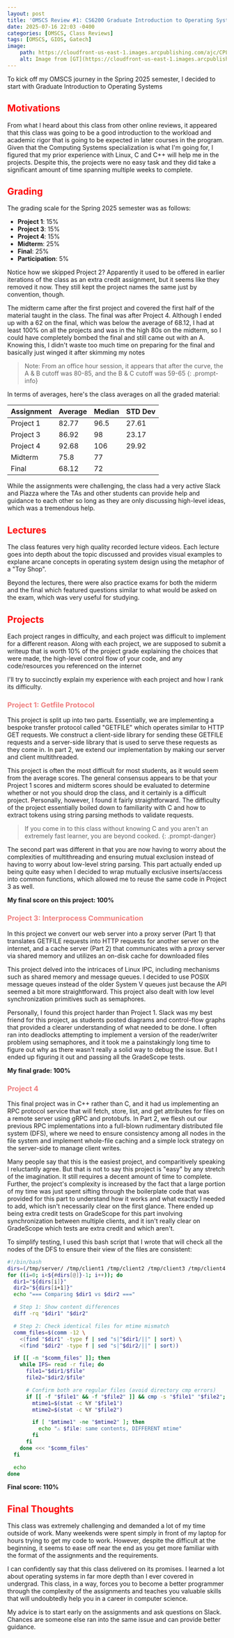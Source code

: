 ```yaml
---
layout: post
title: 'OMSCS Review #1: CS6200 Graduate Introduction to Operating Systems'
date: 2025-07-16 22:03 -0400
categories: [OMSCS, Class Reviews]
tags: [OMSCS, GIOS, Gatech]
image:
    path: https://cloudfront-us-east-1.images.arcpublishing.com/ajc/CPLKGQDZU3MT46H6NGLNYEEIMU.jpg
    alt: Image from [GT](https://cloudfront-us-east-1.images.arcpublishing.com/ajc/CPLKGQDZU3MT46H6NGLNYEEIMU.jpg)
---
```


To kick off my OMSCS journey in the Spring 2025 semester, I decided to start with Graduate Introduction to Operating Systems

## <span style="color:red">Motivations</span>

From what I heard about this class from other online reviews, it appeared that this class was going to be a good introduction to the workload and academic rigor that is going to be expected in later courses in the program. Given that the Computing Systems specialization is what I'm going for, I figured that my prior experience with Linux, C and C++ will help me in the projects. Despite this, the projects were no easy task and they did take a significant amount of time spanning multiple weeks to complete.

## <span style="color:red">Grading</span> 

The grading scale for the Spring 2025 semester was as follows:

- **Project 1**: 15%
- **Project 3**: 15%
- **Project 4**: 15%
- **Midterm**: 25%
- **Final**: 25%
- **Participation**: 5%

Notice how we skipped Project 2? Apparently it used to be offered in earlier iterations of the class as an extra credit assignment, but it seems like they removed it now. They still kept the project names the same just by convention, though.

The midterm came after the first project and covered the first half of the material taught in the class. The final was after Project 4. Although I ended up with a 62 on the final, which was below the average of 68.12, I had at least 100% on all the projects and was in the high 80s on the midterm, so I could have completely bombed the final and still came out with an A. Knowing this, I didn't waste too much time on preparing for the final and basically just winged it after skimming my notes

> Note: From an office hour session, it appears that after the curve, the A & B cutoff was 80-85, and the B & C cutoff was 59-65
{: .prompt-info}

In terms of averages, here's the class averages on all the graded material:

| Assignment | Average | Median  | STD Dev  |
| --------   | ------- | ------- |  ------- |
| Project 1  | 82.77   | 96.5    | 27.61    |
| Project 3  | 86.92   | 98      | 23.17    |
| Project 4  | 92.68   | 106     | 29.92    |
| Midterm    | 75.8    | 77      |          |
| Final      | 68.12   | 72      |          |

While the assignments were challenging, the class had a very active Slack and Piazza where the TAs and other students can provide help and guidance to each other so long as they are only discussing high-level ideas, which was a tremendous help. 

## <span style="color:red">Lectures</span>

The class features very high quality recorded lecture videos. Each lecture goes into depth about the topic discussed and provides visual examples to explane arcane concepts in operating system design using the metaphor of a "Toy Shop". 

Beyond the lectures, there were also practice exams for both the miderm and the final which featured questions similar to what would be asked on the exam, which was very useful for studying.

## <span style="color:red">Projects</span>

Each project ranges in difficulty, and each project was difficult to implement for a different reason. Along with each project, we are supposed to submit a writeup that is worth 10% of the project grade explaining the choices that were made, the high-level control flow of your code, and any code/resources you referenced on the internet

 I'll try to succinctly explain my experience with each project and how I rank its difficulty.

### <span style="color:lightcoral">Project 1: Getfile Protocol</span>

This project is split up into two parts. Essentially, we are implementing a bespoke transfer protocol called "GETFILE" which operates similar to HTTP GET requests. We construct a client-side library for sending these GETFILE requests and a server-side library that is used to serve these requests as they come in. In part 2, we extend our implementation by making our server and client multithreaded.

This project is often the most difficult for most students, as it would seem from the average scores. The general consensus appears to be that your Project 1 scores and midterm scores should be evaluated to determine whether or not you should drop the class, and it certainly is a difficult project. Personally, however, I found it fairly straightforward. The difficulty of the project essentially boiled down to familiarity with C and how to extract tokens using string parsing methods to validate requests. 

> If you come in to this class without knowing C and you aren't an extremely fast learner, you are beyond cooked.
{: .prompt-danger}

The second part was different in that you are now having to worry about the complexities of multithreading and ensuring mutual exclusion instead of having to worry about low-level string parsing. This part actually ended up being quite easy when I decided to wrap mutually exclusive inserts/access into common functions, which allowed me to reuse the same code in Project 3 as well.

**My final score on this project: 100%**

### <span style="color:lightcoral">Project 3: Interprocess Communication</span>

In this project we convert our web server into a proxy server (Part 1) that translates GETFILE requests into HTTP requests for another server on the internet, and a cache server (Part 2) that communicates with a proxy server via shared memory and utilizes an on-disk cache for downloaded files

This project delved into the intricaces of Linux IPC, including mechanisms such as shared memory and message queues. I decided to use POSIX message queues instead of the older System V queues just because the API seemed a bit more straightforward. This project also dealt with low level synchronization primitives such as semaphores.

Personally, I found this project harder than Project 1. Slack was my best friend for this project, as students posted diagrams and control-flow graphs that provided a clearer understanding of what needed to be done. I often ran into deadlocks attempting to implement a version of the reader/writer problem using semaphores, and it took me a painstakingly long time to figure out why as there wasn't really a solid way to debug the issue. But I ended up figuring it out and passing all the GradeScope tests.

**My final grade: 100%**

### <span style="color:lightcoral">Project 4</span>

This final project was in C++ rather than C, and it had us implementing an RPC protocol service that will fetch, store, list, and get attributes for files on a remote server using gRPC and protobufs. In Part 2, we flesh out our previous RPC implementations into a full-blown rudimentary distributed file system (DFS), where we need to ensure consistency among all nodes in the file system and implement whole-file caching and a simple lock strategy on the server-side to manage client writes.

Many people say that this is the easiest project, and comparitively speaking I reluctantly agree. But that is not to say this project is "easy" by any stretch of the imagination. It still requires a decent amount of time to complete. Further, the project's complexity is increased by the fact that a large portion of my time was just spent sifting through the boilerplate code that was provided for this part to understand how it works and what exactly I needed to add, which isn't necessarily clear on the first glance. There ended up being extra credit tests on GradeScope for this part involving synchronization between multiple clients, and it isn't really clear on GradeScope which tests are extra credit and which aren't. 

To simplify testing, I used this bash script that I wrote that will check all the nodes of the DFS to ensure their view of the files are consistent:

```bash
#!/bin/bash
dirs=(/tmp/server/ /tmp/client1 /tmp/client2 /tmp/client3 /tmp/client4 /tmp/client5);
for ((i=0; i<${#dirs[@]}-1; i++)); do
  dir1="${dirs[i]}"
  dir2="${dirs[i+1]}"
  echo "=== Comparing $dir1 vs $dir2 ==="

  # Step 1: Show content differences
  diff -rq "$dir1" "$dir2"

  # Step 2: Check identical files for mtime mismatch
  comm_files=$(comm -12 \
    <(find "$dir1" -type f | sed "s|^$dir1/||" | sort) \
    <(find "$dir2" -type f | sed "s|^$dir2/||" | sort))

  if [[ -n "$comm_files" ]]; then
    while IFS= read -r file; do
      file1="$dir1/$file"
      file2="$dir2/$file"

      # Confirm both are regular files (avoid directory cmp errors)
      if [[ -f "$file1" && -f "$file2" ]] && cmp -s "$file1" "$file2"; then
        mtime1=$(stat -c %Y "$file1")
        mtime2=$(stat -c %Y "$file2")

        if [ "$mtime1" -ne "$mtime2" ]; then
          echo "⚠ $file: same contents, DIFFERENT mtime"
        fi
      fi
    done <<< "$comm_files"
  fi

  echo
done
```

**Final score: 110%**

## <span style="color:red">Final Thoughts</span>

This class was extremely challenging and demanded a lot of my time outside of work. Many weekends were spent simply in front of my laptop for hours trying to get my code to work. However, despite the difficult at the beginning, it seems to ease off near the end as you get more familiar with the format of the assignments and the requirements.

I can confidently say that this class delivered on its promises. I learned a lot about operating systems in far more depth than I ever covered in undergrad. This class, in a way, forces you to become a better programmer through the complexity of the assignments and teaches you valuable skills that will undoubtedly help you in a career in computer science.

My advice is to start early on the assignments and ask questions on Slack. Chances are someone else ran into the same issue and can provide better guidance.
